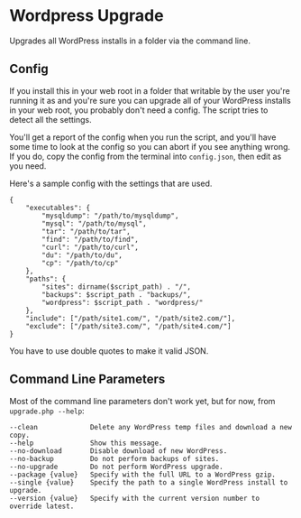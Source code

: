 # Wordpress Upgrade
Upgrades all WordPress installs in a folder via the command line.

## Config
If you install this in your web root in a folder that writable by the user 
you're running it as and you're sure you can upgrade all of your WordPress 
installs in your web root, you probably don't need a config. The script tries 
to detect all the settings.

You'll get a report of the config when you run the script, and you'll have some
time to look at the config so you can abort if you see anything wrong. If you
do, copy the config from the terminal into `config.json`, then edit as you need.

Here's a sample config with the settings that are used.

```
{
	"executables": {
		"mysqldump": "/path/to/mysqldump",
		"mysql": "/path/to/mysql",
		"tar": "/path/to/tar",
		"find": "/path/to/find",
		"curl": "/path/to/curl",
		"du": "/path/to/du",
		"cp": "/path/to/cp"
	},
	"paths": {
		"sites": dirname($script_path) . "/",
		"backups": $script_path . "backups/",
		"wordpress": $script_path . "wordpress/"
	},
	"include": ["/path/site1.com/", "/path/site2.com/"],
	"exclude": ["/path/site3.com/", "/path/site4.com/"]
}

```

You have to use double quotes to make it valid JSON.

## Command Line Parameters
Most of the command line parameters don't work yet, but for now, from 
`upgrade.php --help`:

```
--clean          	Delete any WordPress temp files and download a new copy.
--help           	Show this message.
--no-download    	Disable download of new WordPress.
--no-backup      	Do not perform backups of sites.
--no-upgrade     	Do not perform WordPress upgrade.
--package {value}	Specify with the full URL to a WordPress gzip.
--single {value} 	Specify the path to a single WordPress install to upgrade.
--version {value}	Specify with the current version number to override latest.
```